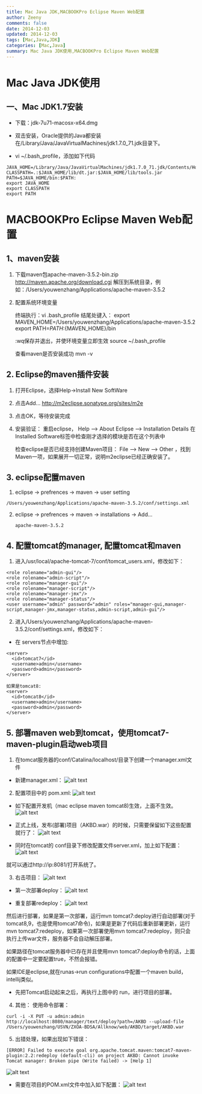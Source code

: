 ```yaml
---
title: Mac Java JDK,MACBOOKPro Eclipse Maven Web配置
author: Zeeny
comments: false
date: 2014-12-03
updated: 2014-12-03
tags: [Mac,Java,JDK]
categories: [Mac,Java]
summary: Mac Java JDK使用,MACBOOKPro Eclipse Maven Web配置
---
```



# Mac Java JDK使用

## 一、Mac JDK1.7安装

* 下载：jdk-7u71-macosx-x64.dmg

* 双击安装，Oracle提供的Java都安装在/Library/Java/JavaVirtualMachines/jdk1.7.0_71.jdk目录下。

* vi ~/.bash_profile，添加如下代码

```
JAVA_HOME=/Library/Java/JavaVirtualMachines/jdk1.7.0_71.jdk/Contents/Home
CLASSPATH=.:$JAVA_HOME/lib/dt.jar:$JAVA_HOME/lib/tools.jar
PATH=$JAVA_HOME/bin:$PATH:
export JAVA_HOME
export CLASSPATH
export PATH
```

# MACBOOKPro Eclipse Maven Web配置

## 1、maven安装

1. 下载maven包apache-maven-3.5.2-bin.zip http://maven.apache.org/download.cgi
    解压到系统目录，例如：/Users/youwenzhang/Applications/apache-maven-3.5.2


2. 配置系统环境变量

    终端执行：vi .bash_profile 
    结尾处键入：
      export MAVEN_HOME=/Users/youwenzhang/Applications/apache-maven-3.5.2
      export PATH=${PATH}:${MAVEN_HOME}/bin

    :wq保存并退出，并使环境变量立即生效
      source ~/.bash_profile

     查看maven是否安装成功
      mvn -v

## 2. Eclipse的maven插件安装

1. 打开Eclipse，选择Help->Install New SoftWare


2. 点击Add...
   http://m2eclipse.sonatype.org/sites/m2e    


3. 点击OK，等待安装完成


4. 安装验证：
    重启eclipse， Help --> About Eclipse --> Installation Details
    在Installed Software标签中检查刚才选择的模块是否在这个列表中

    检查eclipse是否已经支持创建Maven项目：
    File --> New --> Other ，找到Maven一项，如果展开一切正常，说明m2eclipse已经正确安装了。


## 3. eclipse配置maven

1. eclipse -> prefrences -> maven -> user setting

`/Users/youwenzhang/Applications/apache-maven-3.5.2/conf/settings.xml`

2. eclipse -> prefrences -> maven -> installations -> Add...

    `apache-maven-3.5.2`

## 4. 配置tomcat的manager, 配置tomcat和maven

1. 进入/usr/local/apache-tomcat-7/conf/tomcat_users.xml，修改如下：

```
<role rolename="admin-gui"/>
<role rolename="admin-script"/>
<role rolename="manager-gui"/>
<role rolename="manager-script"/>
<role rolename="manager-jmx"/>
<role rolename="manager-status"/>
<user username="admin" password="admin" roles="manager-gui,manager-script,manager-jmx,manager-status,admin-script,admin-gui"/>
```

2. 进入/Users/youwenzhang/Applications/apache-maven-3.5.2/conf/settings.xml，修改如下：

* 在 servers节点中增加:
```
<server>  
  <id>tomcat7</id>  
  <username>admin</username>  
  <password>admin</password>  
</server> 

如果是tomcat8:
<server>  
  <id>tomcat8</id>  
  <username>admin</username>  
  <password>admin</password>  
</server> 
```

## 5. 部署maven web到tomcat，使用tomcat7-maven-plugin启动web项目

1. 在tomcat服务器的conf/Catalina/localhost/目录下创建一个manager.xml文件 

* 新建manager.xml：
![alt text](/images/mac-maven-image.png)

2. 配置项目中的 pom.xml:
![alt text](/images/mac-pom-image.png)

* 如下配置开发机（mac eclipse maven tomcat8)生效，上面不生效。
![alt text](/images/mac-pom-image-2.png)

* 正式上线，发布(部署)项目（AKBD.war）的时候，只需要保留如下这些配置就行了：
![alt text](/images/mac-pom-image-3.png)

* 同时在tomcat的 conf目录下修改配置文件server.xml，加上如下配置：
![alt text](/images/mac-server-xml-image.png)

<p>就可以通过http://ip:8081/打开系统了。</p>


3. 右击项目：
![alt text](/images/mac-eclipse-image.png)

* 第一次部署deploy：
![alt text](/images/mac-eclipse-deploy-image.png)

* 重复部署redeploy：
![alt text](/images/mac-eclipse-redeploy-image.png)

<p>
然后进行部署，如果是第一次部署，运行mvn tomcat7:deploy进行自动部署(对于tomcat8,9，也是使用tomcat7命令)，如果是更新了代码后重新部署更新，运行mvn tomcat7:redeploy，如果第一次部署使用mvn tomcat7:redeploy，则只会执行上传war文件，服务器不会自动解压部署。
</p>
<p>
如果路径在tomcat服务器中已存在并且使用mvn tomcat7:deploy命令的话，上面的配置中一定要配置<update>true</update>，不然会报错。
</p>

<p>如果IDE是eclipse,就在runas->run configurations中配置一个maven build，intellij类似。</p>


* 先把Tomcat启动起来之后，再执行上图中的 run，进行项目的部署。

4. 其他： 使用命令部署：
```
curl -i -X PUT -u admin:admin http://localhost:8080/manager/text/deploy?path=/AKBD --upload-file /Users/youwenzhang/USVN/ZXOA-BDSA/Allknow/web/AKBD/target/AKBD.war
```

5. 出错处理，如果出现如下错误：
```
[ERROR] Failed to execute goal org.apache.tomcat.maven:tomcat7-maven-plugin:2.2:redeploy (default-cli) on project AKBD: Cannot invoke Tomcat manager: Broken pipe (Write failed) -> [Help 1]
```
![alt text](/images/mac-war-error-image.png)

* 需要在项目的POM.xml文件中加入如下配置：
![alt text](/images/mac-war-pom-image.png)

